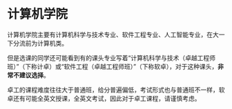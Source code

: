 # 计算机学院

计算机学院主要有计算机科学与技术专业、软件工程专业、人工智能专业，在大一下分流前为计算机类。

但是选课的同学还可能看到有的课头专业写着“计算机科学与技术（卓越工程师班）”（下称计卓）或“软件工程（卓越工程师班）”（下称软卓），对于这种课头，**非常不建议选择**。

卓工的课程难度往往大于普通班，给分普遍偏低，考试形式也与普通班不一样，软卓还有可能全英文授课，全英文考试，因此对于卓工课程，请谨慎考虑。


